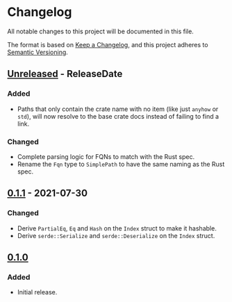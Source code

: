 <!-- markdownlint-disable MD024 -->

# Changelog

All notable changes to this project will be documented in this file.

The format is based on [Keep a Changelog](https://keepachangelog.com/en/1.0.0/),
and this project adheres to [Semantic Versioning](https://semver.org/spec/v2.0.0.html).

## [Unreleased] - ReleaseDate

### Added

- Paths that only contain the crate name with no item (like just `anyhow` or `std`), will now
  resolve to the base crate docs instead of failing to find a link.

### Changed

- Complete parsing logic for FQNs to match with the Rust spec.
- Rename the `Fqn` type to `SimplePath` to have the same naming as the Rust spec.

## [0.1.1] - 2021-07-30

### Changed

- Derive `PartialEq`, `Eq` and `Hash` on the `Index` struct to make it hashable.
- Derive `serde::Serialize` and `serde::Deserialize` on the `Index` struct.

## [0.1.0]

### Added

- Initial release.

[Unreleased]: https://github.com/dnaka91/docsearch/compare/v0.1.1...HEAD
[0.1.1]: https://github.com/dnaka91/docsearch/compare/v0.1.0...v0.1.1
[0.1.0]: https://github.com/dnaka91/docsearch/releases/tag/v0.1.0
